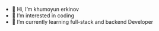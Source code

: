 - 👋 Hi, I’m khumoyun erkinov
- 👀 I’m interested in coding 
- 🌱 I’m currently learning full-stack and backend Developer

<!---
khumoyun-erkinov/khumoyun-erkinov is a ✨ special ✨ repository because its `README.md` (this file) appears on your GitHub profile.
You can click the Preview link to take a look at your changes.
--->
